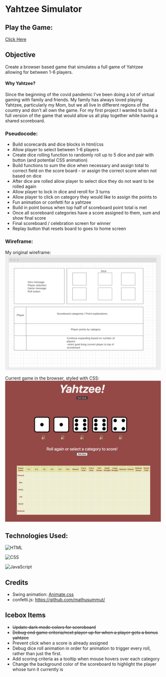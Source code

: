 # Yahtzee Simulator

## Play the Game:
[Click Here](https://howards-yahtzee.surge.sh/)

## Objective
Create a browser based game that simulates a full game of Yahtzee allowing for between 1-6 players.

#### Why Yahtzee?
Since the beginning of the covid pandemic I've been doing a lot of virtual gaming with family and friends. My family has always loved playing Yahtzee, particularly my Mom, but we all live in different regions of the country and don't all own the game. For my first project I wanted to build a full version of the game that would allow us all play together while having a shared scoreboard.

### Pseudocode:
- Build scorecards and dice blocks in html/css
- Allow player to select between 1-6 players
- Create dice rolling function to randomly roll up to 5 dice and pair with button (and potential CSS animation)
- Build functions to sum the dice when necessary and assign total to correct field on the score board - or assign the correct score when not based on dice
- After dice are rolled allow player to select dice they do not want to be rolled again
- Allow player to lock in dice and reroll for 3 turns
- Allow player to click on category they would like to assign the points to
- Fun animation or confetti for a yahtzee
- Build in point bonus when top half of scoreboard point total is met
- Once all scoreboard categories have a score assigned to them, sum and show final score
- Final scoreboard / celebration screen for winner
- Replay button that resets board to goes to home screen
### Wireframe:

My original wireframe:
![Wireframe detailing original layout plans for game](img/YahtzeeWireframe.png)

Current game in the browser, styled with CSS:
![Screenshot showing current game deployed in the browser](img/YahtzeeInBrowser.png)

## Technologies Used:
![HTML](https://img.shields.io/badge/HTML5-E34F26?style=for-the-badge&logo=html5&logoColor=white "HTML Badge")

![CSS](https://img.shields.io/badge/CSS3-1572B6?style=for-the-badge&logo=css3&logoColor=white "CSS Badge")

![JavaScript](https://img.shields.io/badge/JavaScript-F7DF1E?style=for-the-badge&logo=javascript&logoColor=black "Javascript Badge")



## Credits 
- Swing animation: [Animate.css](https://animate.style/)
- confetti.js: https://github.com/mathusummut/

## Icebox Items
- ~~Update dark mode colors for scoreboard~~<br>
- ~~Debug end game criteria/next player up for when a player gets a bonus yahtzee~~
- Prevent click when a score is already assigned
- Debug dice roll animation in order for animation to trigger every roll, rather than just the first.
- Add scoring criteria as a tooltip when mouse hovers over each category
- Change the background color of the scoreboard to highlight the player whose turn it currently is



